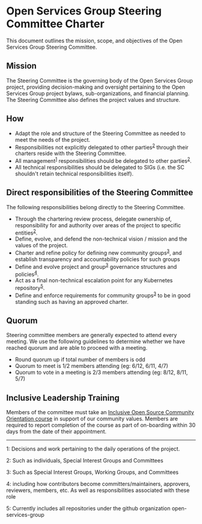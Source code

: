 # Open Services Group Steering Committee Charter

This document outlines the mission, scope, and objectives of the Open Services Group
Steering Committee.

## Mission

The Steering Committee is the governing body of the Open Services Group
project, providing decision-making and oversight pertaining to the Open Services Group
project bylaws, sub-organizations, and financial planning. The Steering
Committee also defines the project values and structure.

## How

* Adapt the role and structure of the Steering Committee as needed to meet the
  needs of the project.
* Responsibilities not explicitly delegated to other
  parties<sup>[2](#footnote2)</sup> through their charters reside with
  the Steering Committee.
* All management<sup>[1](#footnote1)</sup> responsibilities should be delegated to other
  parties<sup>[2](#footnote2)</sup>.
* All technical responsibilities should be delegated to SIGs (i.e. the SC shouldn't
  retain technical responsibilities itself).

## Direct responsibilities of the Steering Committee

The following responsibilities belong directly to the Steering Committee.

* Through the chartering review process, delegate ownership of, responsibility for
  and authority over areas of the project to specific entities<sup>[2](#footnote2)</sup>.
* Define, evolve, and defend the non-technical vision / mission and the values
  of the project.
* Charter and refine policy for defining new community groups<sup>[3](#footnote3)</sup>,
  and establish transparency and accountability policies for such groups
* Define and evolve project and group<sup>[3](#footnote3)</sup> governance
  structures and policies<sup>[4](#footnote4)</sup>.
* Act as a final non-technical escalation point for any Kubernetes repository<sup>[5](#footnote5)</sup>.
* Define and enforce requirements for community groups<sup>[3](#footnote3)</sup>
  to be in good standing such as having an approved charter.

## Quorum

Steering committee members are generally expected to attend every meeting. We
use the following guidelines to determine whether we have reached quorum and
are able to proceed with a meeting.

* Round quorum up if total number of members is odd
* Quorum to meet is 1/2 members attending (eg: 6/12, 6/11, 4/7)
* Quorum to vote in a meeting is 2/3 members attending (eg: 8/12, 8/11, 5/7)

## Inclusive Leadership Training

Members of the committee must take an
[Inclusive Open Source Community Orientation course](https://training.linuxfoundation.org/training/inclusive-open-source-community-orientation-lfc102/)
in support of our community values.  Members are required to report
completion of the course as part of on-boarding within 30 days from
the date of their appointment.

---

<a name="footnote1">1</a>: Decisions and work pertaining to the daily operations of the project.

<a name="footnote2">2</a>: Such as individuals, Special Interest Groups and Committees

<a name="footnote3">3</a>: Such as Special Interest Groups, Working Groups, and Committees

<a name="footnote4">4</a>: including how contributors become
committers/maintainers, approvers, reviewers, members, etc.  As well as
responsibilities associated with these role

<a name="footnote5">5</a>: Currently includes all repositories under the
github organization open-services-group

